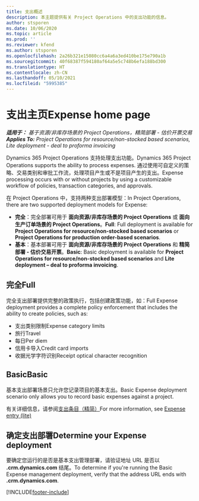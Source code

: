 ```yaml
---
title: 支出概述
description: 本主题提供有关 Project Operations 中的支出功能的信息。
author: stsporen
ms.date: 10/06/2020
ms.topic: article
ms.prod: ''
ms.reviewer: kfend
ms.author: stsporen
ms.openlocfilehash: 2a26b321e15080cc6a4a6a3ed410be175e790a1b
ms.sourcegitcommit: 40f68387f594180af64a5e5c748b6efa188bd300
ms.translationtype: HT
ms.contentlocale: zh-CN
ms.lasthandoff: 05/10/2021
ms.locfileid: "5995385"
---
```

# <a name="expense-home-page"></a><span data-ttu-id="d2bb8-103">支出主页</span><span class="sxs-lookup"><span data-stu-id="d2bb8-103">Expense home page</span></span>

<span data-ttu-id="d2bb8-104">_**适用于：** 基于资源/非库存场景的 Project Operations，精简部署 - 估价开票交易_</span><span class="sxs-lookup"><span data-stu-id="d2bb8-104">_**Applies To:** Project Operations for resource/non-stocked based scenarios, Lite deployment - deal to proforma invoicing_</span></span>


<span data-ttu-id="d2bb8-105">Dynamics 365 Project Operations 支持处理支出功能。</span><span class="sxs-lookup"><span data-stu-id="d2bb8-105">Dynamics 365 Project Operations supports the ability to process expenses.</span></span> <span data-ttu-id="d2bb8-106">通过使用可自定义的策略、交易类别和审批工作流，处理项目产生或不是项目产生的支出。</span><span class="sxs-lookup"><span data-stu-id="d2bb8-106">Expense processing occurs with or without projects by using a customizable workflow of policies, transaction categories, and approvals.</span></span>

<span data-ttu-id="d2bb8-107">在 Project Operations 中，支持两种支出部署模型：</span><span class="sxs-lookup"><span data-stu-id="d2bb8-107">In Project Operations, there are two supported deployment models for Expense:</span></span> 

- <span data-ttu-id="d2bb8-108">**完全**：完全部署可用于 **面向资源/非库存场景的 Project Operations** 或 **面向生产订单场景的 Project Operations**。</span><span class="sxs-lookup"><span data-stu-id="d2bb8-108">**Full**: Full deployment is available for **Project Operations for resource/non-stocked based scenarios** or **Project Operations for production order-based scenarios**.</span></span>
- <span data-ttu-id="d2bb8-109">**基本**：基本部署可用于 **面向资源/非库存场景的 Project Operations** 和 **精简部署 - 估价交易开票**。</span><span class="sxs-lookup"><span data-stu-id="d2bb8-109">**Basic**: Basic deployment is available for **Project Operations for resource/non-stocked based scenarios** and **Lite deployment – deal to proforma invoicing**.</span></span>

## <a name="full"></a><span data-ttu-id="d2bb8-110">完全</span><span class="sxs-lookup"><span data-stu-id="d2bb8-110">Full</span></span> 
<span data-ttu-id="d2bb8-111">完全支出部署提供完整的政策执行，包括创建政策功能，如：</span><span class="sxs-lookup"><span data-stu-id="d2bb8-111">Full Expense deployment provides a complete policy enforcement that includes the ability to create policies, such as:</span></span>

  - <span data-ttu-id="d2bb8-112">支出类别限制</span><span class="sxs-lookup"><span data-stu-id="d2bb8-112">Expense category limits</span></span>
  - <span data-ttu-id="d2bb8-113">旅行</span><span class="sxs-lookup"><span data-stu-id="d2bb8-113">Travel</span></span>
  - <span data-ttu-id="d2bb8-114">每日</span><span class="sxs-lookup"><span data-stu-id="d2bb8-114">Per diem</span></span>
  - <span data-ttu-id="d2bb8-115">信用卡导入</span><span class="sxs-lookup"><span data-stu-id="d2bb8-115">Credit card imports</span></span>
  - <span data-ttu-id="d2bb8-116">收据光学字符识别</span><span class="sxs-lookup"><span data-stu-id="d2bb8-116">Receipt optical character recognition</span></span>

## <a name="basic"></a><span data-ttu-id="d2bb8-117">Basic</span><span class="sxs-lookup"><span data-stu-id="d2bb8-117">Basic</span></span> 
<span data-ttu-id="d2bb8-118">基本支出部署场景只允许您记录项目的基本支出。</span><span class="sxs-lookup"><span data-stu-id="d2bb8-118">Basic Expense deployment scenario only allows you to record basic expenses against a project.</span></span> 

<span data-ttu-id="d2bb8-119">有关详细信息，请参阅[支出条目（精简）](basic-expense.md)</span><span class="sxs-lookup"><span data-stu-id="d2bb8-119">For more information, see [Expense entry (lite)](basic-expense.md)</span></span>

## <a name="determine-your-expense-deployment"></a><span data-ttu-id="d2bb8-120">确定支出部署</span><span class="sxs-lookup"><span data-stu-id="d2bb8-120">Determine your Expense deployment</span></span>
<span data-ttu-id="d2bb8-121">要确定您运行的是否是基本支出管理部署，请验证地址 URL 是否以 **.crm.dynamics.com** 结尾。</span><span class="sxs-lookup"><span data-stu-id="d2bb8-121">To determine if you're running the Basic Expense management deployment, verify that the address URL ends with **.crm.dynamics.com**.</span></span> 


[!INCLUDE[footer-include](../includes/footer-banner.md)]